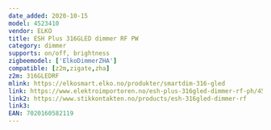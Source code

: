 ```yaml
---
date_added: 2020-10-15
model: 4523410
vendor: ELKO
title: ESH Plus 316GLED dimmer RF PW
category: dimmer
supports: on/off, brightness
zigbeemodel: ['ElkoDimmerZHA']
compatible: [z2m,zigate,zha]
z2m: 316GLEDRF
mlink: https://elkosmart.elko.no/produkter/smartdim-316-gled
link: https://www.elektroimportoren.no/esh-plus-316gled-dimmer-rf-ph/4523410/Product.html
link2: https://www.stikkontakten.no/products/esh-316gled-dimmer-rf
link3: 
EAN: 7020160582119
---
```


